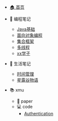 - [🏠 首页](README.md)

- 🧠 编程笔记
  - [Java基础](java/Java.md)
  - [面向对象编程](java/oop.md)
  - [集合框架](java/collection.md)
  - [多线程](java/thread.md)
  - [xx学子](frontend.md)

- 🍵 生活笔记
  - [时间管理](life/time-management.md)
  - [星露谷物语](life/Stardew_Valley.md)

- 📚 xmu
  - 📄 paper
  - 💻 code
    - [Authentication](xmu/code/Authentication.md)
